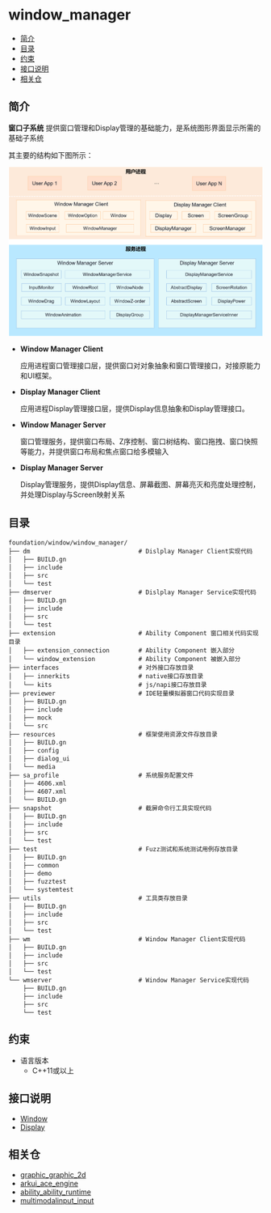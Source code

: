 # window_manager

-   [简介](#简介)
-   [目录](#目录)
-   [约束](#约束)
-   [接口说明](#接口说明)
-   [相关仓](#相关仓)

## 简介

**窗口子系统** 提供窗口管理和Display管理的基础能力，是系统图形界面显示所需的基础子系统

其主要的结构如下图所示：

![窗口子系统架构图](./figures/WindowManager.png)

- **Window Manager Client**

    应用进程窗口管理接口层，提供窗口对对象抽象和窗口管理接口，对接原能力和UI框架。

- **Display Manager Client**

    应用进程Display管理接口层，提供Display信息抽象和Display管理接口。

- **Window Manager Server**

    窗口管理服务，提供窗口布局、Z序控制、窗口树结构、窗口拖拽、窗口快照等能力，并提供窗口布局和焦点窗口给多模输入

- **Display Manager Server**

    Display管理服务，提供Display信息、屏幕截图、屏幕亮灭和亮度处理控制，并处理Display与Screen映射关系

## 目录
```
foundation/window/window_manager/
├── dm                              # Dislplay Manager Client实现代码    
│   ├── BUILD.gn                    
│   ├── include                      
│   ├── src                          
│   └── test                         
├── dmserver                        # Dislplay Manager Service实现代码  
│   ├── BUILD.gn                      
│   ├── include                       
│   ├── src                           
│   └── test                          
├── extension                       # Ability Component 窗口相关代码实现目录  
│   ├── extension_connection        # Ability Component 嵌入部分 
│   └── window_extension            # Ability Component 被嵌入部分                                                  
├── interfaces                      # 对外接口存放目录   
│   ├── innerkits                   # native接口存放目录   
│   └── kits                        # js/napi接口存放目录  
├── previewer                       # IDE轻量模拟器窗口代码实现目录   
│   ├── BUILD.gn                      
│   ├── include                       
│   ├── mock                          
│   └── src                           
├── resources                       # 框架使用资源文件存放目录   
│   ├── BUILD.gn                      
│   ├── config                        
│   ├── dialog_ui                     
│   └── media                       
├── sa_profile                      # 系统服务配置文件
│   ├── 4606.xml                   
│   ├── 4607.xml                   
│   └── BUILD.gn                   
├── snapshot                        # 截屏命令行工具实现代码 
│   ├── BUILD.gn                     
│   ├── include                      
│   ├── src                          
│   └── test                         
├── test                            # Fuzz测试和系统测试用例存放目录 
│   ├── BUILD.gn                    
│   ├── common                      
│   ├── demo                        
│   ├── fuzztest                    
│   └── systemtest                                                      
├── utils                           # 工具类存放目录  
│   ├── BUILD.gn                      
│   ├── include                       
│   ├── src                           
│   └── test                                              
├── wm                              # Window Manager Client实现代码  
│   ├── BUILD.gn                      
│   ├── include                       
│   ├── src                           
│   └── test                          
└── wmserver                        # Window Manager Service实现代码  
    ├── BUILD.gn                      
    ├── include                       
    ├── src                           
    └── test   
```

## 约束
- 语言版本
    - C++11或以上

## 接口说明

- [Window](https://gitee.com/openharmony/docs/blob/master/zh-cn/application-dev/reference/apis/js-apis-window.md)
- [Display](https://gitee.com/openharmony/docs/blob/master/zh-cn/application-dev/reference/apis/js-apis-display.md)

## 相关仓
- [graphic_graphic_2d](https://gitee.com/openharmony/graphic_graphic_2d)
- [arkui_ace_engine](https://gitee.com/openharmony/arkui_ace_engine)
- [ability_ability_runtime](https://gitee.com/openharmony/ability_ability_runtime)
- [multimodalinput_input](https://gitee.com/openharmony/multimodalinput_input)